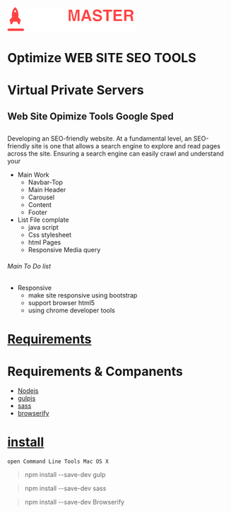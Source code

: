 ![SEO MASTER Logo](https://github.com/fekrh/SEOMASTER/blob/master/img/LOGO.png)

# Optimize WEB SITE SEO TOOLS <h1> Virtual Private Servers
## Web Site Opimize Tools Google Sped <h2>
 Developing an SEO-friendly website. At a fundamental level, an SEO-friendly site is one that allows a search engine to explore and read pages across the site. Ensuring a search engine can easily crawl and understand your<p>     

* Main Work 	 
    * Navbar-Top 
    * Main Header
    * Carousel 
    * Content 
    * Footer
* List File complate 
    * java script
    * Css stylesheet
    * html Pages
    * Responsive Media query 
###### Main To Do list <h6> 	
* Responsive
    * make site responsive using bootstrap
    * support browser html5
    * using chrome developer tools

# [Requirements](#Requirements) <h1> Requirements & Companents 	
* [Nodejs](https://nodejs.org/)
* [gulpjs](https://gulpjs.com/)
* [sass](https://sass-lang.com/)
* [browserify](http://browserify.org/)

# [install](#install)
    open Command Line Tools Mac OS X
> npm install --save-dev gulp 

> npm install --save-dev sass

> npm install --save-dev Browserify
